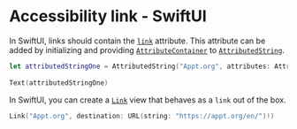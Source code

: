 # Accessibility link - SwiftUI

In SwiftUI, links should contain the [`link`](https://developer.apple.com/documentation/foundation/nsattributedstring/key/1535719-link) attribute. This attribute can be added by initializing and providing [`AttributeContainer`](https://developer.apple.com/documentation/foundation/attributecontainer) to [`AttributedString`](https://developer.apple.com/documentation/foundation/attributedstring).

```swift
let attributedStringOne = AttributedString("Appt.org", attributes: AttributeContainer([.link: URL(string: "https://appt.org/en/")!]))
        
Text(attributedStringOne)
```

In SwiftUI, you can create a [`Link`](https://developer.apple.com/documentation/swiftui/link) view that behaves as a `link` out of the box.

```swift
Link("Appt.org", destination: URL(string: "https://appt.org/en/")!)
```
